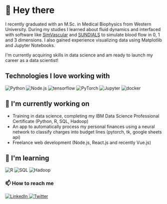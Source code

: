 # :wave: Hey there

I recently graduated with an M.Sc. in Medical Biophysics from Western University. During my studies I learned about fluid dynamics and interfaced with software like [SimVascular](https://github.com/SimVascular/SimVascular) and [SUNDIALS](https://github.com/LLNL/sundials) to simulate blood flow in 0, 1 and 3 dimensions. I also gained experience visualizing data using Matplotlib and Jupyter Notebooks. 

I'm currently acquiring skills in data science and am ready to launch my career as a data scientist!

## Technologies I love working with

<div display="flex">
  <img src="https://img.shields.io/badge/Python-3776AB.svg?style=for-the-badge&logo=python&logoColor=white" alt="Python"/>
  <img src="https://img.shields.io/badge/Node.js-43853D.svg?style=for-the-badge&logo=nodedotjs&logoColor=white" alt="Node.js"/>
  <img src="https://img.shields.io/badge/tensorflow-FF6F00.svg?style=for-the-badge&logo=tensorflow&logoColor=white" alt="tensorflow"/>
  <!-- Pytorch -->
  <img src="https://img.shields.io/badge/PyTorch-EE4C2C.svg?style=for-the-badge&logo=pytorch&logoColor=white" alt="PyTorch"/>
  <!-- Jupyter Notebooks -->
  <img src="https://img.shields.io/badge/Jupyter-F37626.svg?style=for-the-badge&logo=Jupyter&logoColor=white" alt="Jupyter"/>
    <!-- Docker -->
  <img src="https://img.shields.io/badge/docker-2496ED.svg?style=for-the-badge&logo=docker&logoColor=white" alt="docker"/>
</div>

## :pencil: I'm currently working on

- Training in data science, completing my IBM Data Science Professional Certificate (Python, R, SQL, Hadoop)
- An app to automatically process my personal finances using a neural network to classify charges into budget lines (pytorch, tk, google sheets api)
- Freelance web development (Node.js, React.js and recently Vue.js)

## :book: I'm learning

<div display="flex">
  <!-- R -->
  <img src="https://img.shields.io/badge/R-276DC3.svg?style=for-the-badge&logo=R&logoColor=white" alt="R"/>
  <!-- SQL -->
  <img src="https://img.shields.io/badge/SQL-025E8C.svg?style=for-the-badge&logo=MySQL&logoColor=white" alt="SQL"/>
  <!-- Hadoop -->
    <img src="https://img.shields.io/badge/Hadoop-2C8EBB.svg?style=for-the-badge&logo=ApacheHadoop&logoColor=white" alt="Hadoop"/>
</div>

### :mailbox: How to reach me

<div display="flex">
  <a href="https://www.linkedin.com/in/tmhntr/">
    <img src="https://img.shields.io/badge/linkedin-%230077B5.svg?style=for-the-badge&logo=linkedin&logoColor=white" alt="LinkedIn"/>
  </a>
  <a href="https://twitter.com/tmhntr">
    <img src="https://img.shields.io/badge/tmhntr-%231DA1F2.svg?style=for-the-badge&logo=Twitter&logoColor=white" alt="Twitter"/>
  </a>
  <!-- <a href="https://tmhntr.com">
    <img src="https://img.shields.io/badge/tmhntr.com-12100E?style=for-the-badge&logo=about.me&logoColor=white" alt="Medium"/>
  </a> -->
</div>
